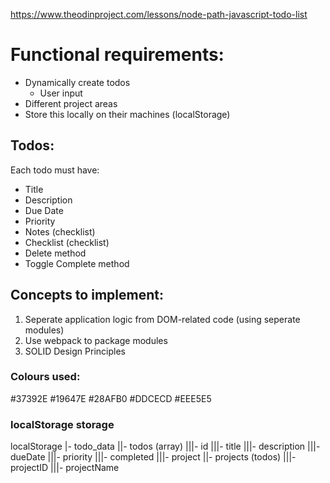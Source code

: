 https://www.theodinproject.com/lessons/node-path-javascript-todo-list

# Functional requirements:

- Dynamically create todos
  - User input
- Different project areas
- Store this locally on their machines (localStorage)

## Todos:

Each todo must have:

- Title
- Description
- Due Date
- Priority
- Notes (checklist)
- Checklist (checklist)
- Delete method
- Toggle Complete method

## Concepts to implement:

1. Seperate application logic from DOM-related code (using seperate modules)
2. Use webpack to package modules
3. SOLID Design Principles

### Colours used:

#37392E
#19647E
#28AFB0
#DDCECD
#EEE5E5

### localStorage storage

localStorage
|- todo_data
||- todos (array)
|||- id
|||- title
|||- description
|||- dueDate
|||- priority
|||- completed
|||- project
||- projects (todos)
|||- projectID
|||- projectName
